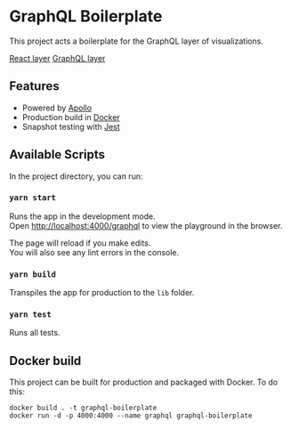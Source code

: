 # GraphQL Boilerplate

This project acts a boilerplate for the GraphQL layer of visualizations.

[React layer](https://github.com/shahcompbio/viz-react-boilerplate)
[GraphQL layer](https://github.com/shahcompbio/viz-graphql-boilerplate)

## Features

- Powered by [Apollo](https://www.apollographql.com/)
- Production build in [Docker](https://www.docker.com/)
- Snapshot testing with [Jest](https://jestjs.io/)

## Available Scripts

In the project directory, you can run:

### `yarn start`

Runs the app in the development mode.<br>
Open [http://localhost:4000/graphql](http://localhost:4000/graphql) to view the playground in the browser.

The page will reload if you make edits.<br>
You will also see any lint errors in the console.

### `yarn build`

Transpiles the app for production to the `lib` folder.

### `yarn test`

Runs all tests.

## Docker build

This project can be built for production and packaged with Docker. To do this:

```
docker build . -t graphql-boilerplate
docker run -d -p 4000:4000 --name graphql graphql-boilerplate
```
